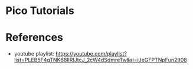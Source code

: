 # Pico Tutorials

# References

- youtube playlist: https://youtube.com/playlist?list=PLEB5F4gTNK68IlRIJtcJ_2cW4dSdmreTw&si=iJeGFPTNpFun2908
